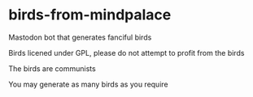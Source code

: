 # birds-from-mindpalace

Mastodon bot that generates fanciful birds

Birds licened under GPL, please do not attempt to profit from the birds

The birds are communists

You may generate as many birds as you require
